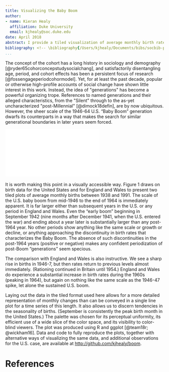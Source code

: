 ```yaml
---
title: Visualizing the Baby Boom
author:
- name: Kieran Healy
  affiliation: Duke University
  email: kjhealy@soc.duke.edu
date: April 2018
abstract: I provide a tiled visualization of average monthly birth rates between 1938 and 1991 for the United States and for England and Wales. Ideas about demographic “generations” such as Baby Boomers, Generation X, and Millennials are in widespread use in popular discussions of social change, often quite fancifully. The visualization makes apparent the sheer scale of the U.S. Baby Boom in comparison to other alleged generations.
bibliography: <!-- \bibliography{/Users/kjhealy/Documents/bibs/socbib-pandoc.bib} This is a hack for Emacs users so that RefTeX knows where your bibfile is, and you can use RefTeX citation completion in your .md files. -->
...
```



The concept of the cohort has a long history in sociology and demography [@ryder65cohorconcepstudysocialchang], and satisfactorily disentangling age, period, and cohort effects has been a persistent focus of research  [@fossengageperiodcohormodel]. Yet, for at least the past decade, popular or otherwise high-profile accounts of social change have shown little interest in this work. Instead, the idea of "generations" has become a powerful organizing trope. References to named generations and their alleged characteristics, from the "Silent" through to the as-yet uncharacterized "post-Millennial" [@dimock18defin], are by now ubiquitous. However, the sheer scale of the 1946-64 U.S. “Baby Boom” generation dwarfs its counterparts in a way that makes the search for similar generational boundaries in later years seem forced.

![Average births per million people per day, 1938--1991. Each tile represents one month. The underlying count is number of births per month, standardized first by the total population for the period and then by the number of days in that month. Data for the United States are from the U.S. Census Bureau. Data for England and Wales are from the U.K. Office of National Statistics.](./figures/births_monthly_tile_vert.pdf)

It is worth making this point in a visually accessible way. Figure 1 draws on birth data for the United States and for England and Wales to present two tiled plots of average monthly births between 1938 and 1991. The scale of the U.S. baby boom from mid-1946 to the end of 1964 is immediately apparent. It is far larger either than subsequent years in the U.S. or any period in England and Wales. Even the “early boom” beginning in September 1942 (nine months after December 1941, when the U.S. entered the war) and ending about a year later is substantially larger than any post-1964 year. No other periods show anything like the same scale or growth or decline, or anything approaching the discontinuity in birth rates that characterizes the Baby Boom. The absence of such discontinuities in the post-1964 years (positive or negative) makes any confident periodization of post-Boom “generations” seem specious.

The comparison with England and Wales is also instructive. We see a sharp rise in births in 1946-7, but then rates return to previous levels almost immediately. (Rationing continued in Britain until 1954.) England and Wales do experience a substantial increase in birth rates during the 1960s (peaking in 1964), but again on nothing like the same scale as the 1946-47 spike, let alone the sustained U.S. boom. 

Laying out the data in the tiled format used here allows for a more detailed representation of monthly changes than can be conveyed in a single line plot for a time series of this length. It also allows us to discern tendencies in the seasonality of births. (September is consistently the peak birth month in the United States.) The palette was chosen for its perceptual uniformity, its efficient use of a wide slice of the color space, and its visibility to color-blind viewers. The plot was produced using R and ggplot [@team18r; @wickham16]. Data and code to fully reproduce the plots, together with alternative ways of visualizing the same data, and additional observations for the U.S. case, are available at <http://github.com/kjhealy/boom>.


# References


